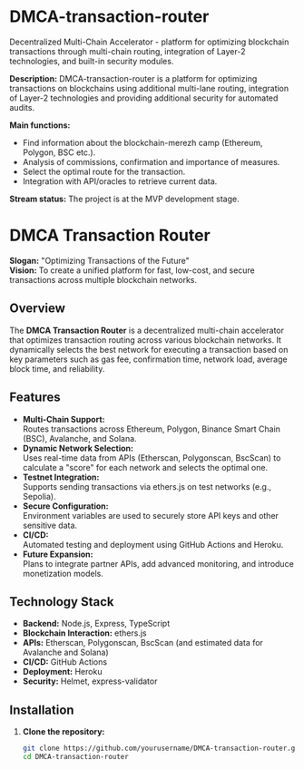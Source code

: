 # DMCA-transaction-router
Decentralized Multi-Chain Accelerator - platform for optimizing blockchain transactions through multi-chain routing, integration of Layer-2 technologies, and built-in security modules.


**Description:**
DMCA-transaction-router is a platform for optimizing transactions on blockchains using additional multi-lane routing, integration of Layer-2 technologies and providing additional security for automated audits.

**Main functions:**
- Find information about the blockchain-merezh camp (Ethereum, Polygon, BSC etc.).
- Analysis of commissions, confirmation and importance of measures.
- Select the optimal route for the transaction.
- Integration with API/oracles to retrieve current data.

**Stream status:**
The project is at the MVP development stage.

# DMCA Transaction Router

**Slogan:** "Optimizing Transactions of the Future"  
**Vision:** To create a unified platform for fast, low-cost, and secure transactions across multiple blockchain networks.

## Overview

The **DMCA Transaction Router** is a decentralized multi-chain accelerator that optimizes transaction routing across various blockchain networks. It dynamically selects the best network for executing a transaction based on key parameters such as gas fee, confirmation time, network load, average block time, and reliability.

## Features

- **Multi-Chain Support:**  
  Routes transactions across Ethereum, Polygon, Binance Smart Chain (BSC), Avalanche, and Solana.
- **Dynamic Network Selection:**  
  Uses real-time data from APIs (Etherscan, Polygonscan, BscScan) to calculate a "score" for each network and selects the optimal one.
- **Testnet Integration:**  
  Supports sending transactions via ethers.js on test networks (e.g., Sepolia).
- **Secure Configuration:**  
  Environment variables are used to securely store API keys and other sensitive data.
- **CI/CD:**  
  Automated testing and deployment using GitHub Actions and Heroku.
- **Future Expansion:**  
  Plans to integrate partner APIs, add advanced monitoring, and introduce monetization models.

## Technology Stack

- **Backend:** Node.js, Express, TypeScript
- **Blockchain Interaction:** ethers.js
- **APIs:** Etherscan, Polygonscan, BscScan (and estimated data for Avalanche and Solana)
- **CI/CD:** GitHub Actions
- **Deployment:** Heroku
- **Security:** Helmet, express-validator

## Installation

1. **Clone the repository:**
   ```bash
   git clone https://github.com/yourusername/DMCA-transaction-router.git
   cd DMCA-transaction-router
